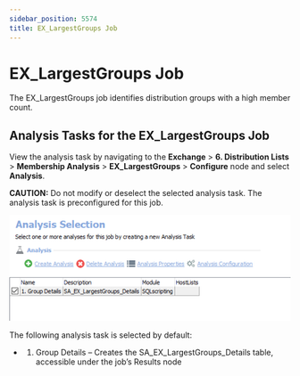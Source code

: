 ```yaml
---
sidebar_position: 5574
title: EX_LargestGroups Job
---
```


# EX\_LargestGroups Job

The EX\_LargestGroups job identifies distribution groups with a high member count.

## Analysis Tasks for the EX\_LargestGroups Job

View the analysis task by navigating to the **Exchange** > **6. Distribution Lists** > **Membership Analysis** > **EX\_LargestGroups** > **Configure** node and select **Analysis**.

**CAUTION:** Do not modify or deselect the selected analysis task. The analysis task is preconfigured for this job.

![Analysis Tasks for the EX_LargestGroups Job](../../../../../../../../static/images/AccessAnalyzer_12.0/Content/Resources/Images/EnterpriseAuditor/Solutions/Exchange/DistributionLists/LargestGroupsAnalysis.png "Analysis Tasks for the EX_LargestGroups Job")

The following analysis task is selected by default:

* 1. Group Details – Creates the SA\_EX\_LargestGroups\_Details table, accessible under the job’s Results node